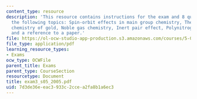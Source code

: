 ```yaml
---
content_type: resource
description: 'This resource contains instructions for the exam and 8 questions on
  the following topics: Spin-orbit effects in main group chemistry, The remarkable
  chemistry of gold, Noble gas chemistry, Inert pair effect, Polynitrogen compounds,
  and a reference to a paper.'
file: https://ol-ocw-studio-app-production.s3.amazonaws.com/courses/5-05-principles-of-inorganic-chemistry-iii-spring-2005/7d3de36eeac3933c2ccea2fa8b1a6ec3_exam3_s05_2005.pdf
file_type: application/pdf
learning_resource_types:
- Exams
ocw_type: OCWFile
parent_title: Exams
parent_type: CourseSection
resourcetype: Document
title: exam3_s05_2005.pdf
uid: 7d3de36e-eac3-933c-2cce-a2fa8b1a6ec3
---
```

